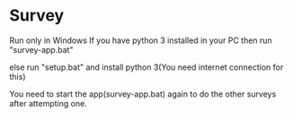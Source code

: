 # Survey
Run only in Windows
If you have python 3 installed in your PC then run "survey-app.bat"

else run "setup.bat" and install python 3(You need internet connection for this)

You need to start the app(survey-app.bat) again to do the other surveys after attempting one.
